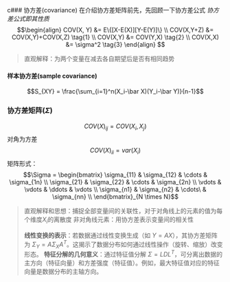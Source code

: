 c### 协方差(covariance)
在介绍协方差矩阵前先，先回顾一下协方差公式
*协方差公式即其性质*
$$\begin{align}
    COV(X, Y) &= E\{[X-E(X)][Y-E(Y)]\} \\
    COV(X,Y+Z) &= COV(X,Y)+COV(X,Z) \tag{1} \\
    COV(X,Y) &= COV(Y,X) \tag{2} \\
    COV(X,X) &= \sigma^2 \tag{3}
\end{align}
$$
> 直观解释：为两个变量在减去各自期望后是否有相同趋势

#### 样本协方差(sample covariance)
$$S_{XY} = \frac{\sum_{i=1}^n(X_i-\bar X)(Y_i-\bar Y)}{n-1}$$
### 协方差矩阵($\Sigma$)
$$COV(X)_{ij} = COV(X_i,X_j)$$
对角为方差
$$COV(X)_{ii} = var(X_i)$$
矩阵形式：
$$\Sigma = \begin{bmatrix}
\sigma_{11} & \sigma_{12}  & \cdots   & \sigma_{1n}   \\
\sigma_{21} & \sigma_{22}  & \cdots   & \sigma_{2n}  \\
\vdots & \vdots  & \ddots   & \vdots  \\
\sigma_{n1} & \sigma_{n2}  & \cdots\  & \sigma_{nn}  \\
\end{bmatrix}_{N \times N}$$
>直观解释和思想：捕捉全部变量间的关联性，对于对角线上的元素的值为每个维度$X_i$的离散度
>非对角线元素：用协方差表示变量间的相关性
>
>**线性变换的表示**：若数据通过线性变换生成（如 $Y=AX$），其协方差矩阵为 $Σ_Y​=AΣ_XA^T$。这揭示了数据分布如何通过线性操作（旋转、缩放）改变形态。
>**特征分解的几何意义**：通过特征值分解 $Σ=LDL^T$，可分离出数据的主方向（特征向量）和方差强度（特征值）。例如，最大特征值对应的特征向量是数据分布的主轴方向。